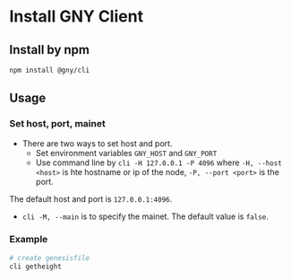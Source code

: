 # Install GNY Client

## Install by npm

```bash
npm install @gny/cli
```

## Usage

### Set host, port, mainet

- There are two ways to set host and port.
  - Set environment variables `GNY_HOST` and `GNY_PORT`
  - Use command line by `cli -H 127.0.0.1 -P 4096` where `-H, --host <host>` is hte hostname or ip of the node, `-P, --port <port>` is the port.

The default host and port is `127.0.0.1:4096`.
- `cli -M, --main` is to specify the mainet. The default value is `false`.

### Example

```bash
# create genesisfile
cli getheight
```
